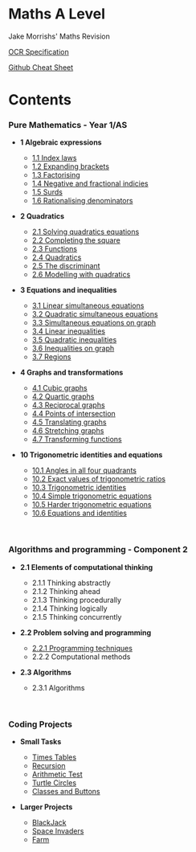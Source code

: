 # Maths A Level
Jake Morrishs' Maths Revision

[OCR Specification](https://www.ocr.org.uk/Images/170844-specification-accredited-a-level-gce-computer-science-h446.pdf)

[Github Cheat Sheet](https://guides.github.com/pdfs/markdown-cheatsheet-online.pdf)
# Contents 
### Pure Mathematics - Year 1/AS
* **1 Algebraic expressions**
  * [1.1 Index laws](https://github.com/JMorr4/Maths-A-Level/blob/main/Contents/Topic%201/1.1.md)
  * [1.2 Expanding brackets](https://github.com/JMorr4/Computer-Science/blob/main/Contents/Topic%201.1/1.1.2.md)
  * [1.3 Factorising](https://github.com/JMorr4/Computer-Science/blob/main/Contents/Topic%201.1/1.1.3.md)
  * [1.4 Negative and fractional indicies](https://github.com/JMorr4/Computer-Science/blob/main/Contents/Topic%201.1/1.1.3.md)
  * [1.5 Surds](https://github.com/JMorr4/Computer-Science/blob/main/Contents/Topic%201.1/1.1.3.md)
  * [1.6 Rationalising denominators](https://github.com/JMorr4/Computer-Science/blob/main/Contents/Topic%201.1/1.1.3.md)

* **2 Quadratics**
  * [2.1 Solving quadratics equations](https://github.com/JMorr4/Maths-A-Level/blob/main/Contents/Topic%202/2.1.md)
  * [2.2 Completing the square](https://github.com/JMorr4/Computer-Science/blob/main/Contents/Topic%201.2/1.2.1.md)
  * [2.3 Functions](https://github.com/JMorr4/Computer-Science/blob/main/Contents/Topic%201.2/1.2.1.md)
  * [2.4 Quadratics](https://github.com/JMorr4/Computer-Science/blob/main/Contents/Topic%201.2/1.2.1.md)
  * [2.5 The discriminant](https://github.com/JMorr4/Computer-Science/blob/main/Contents/Topic%201.2/1.2.1.md)
  * [2.6 Modelling with quadratics](https://github.com/JMorr4/Computer-Science/blob/main/Contents/Topic%201.2/1.2.1.md)

* **3 Equations and inequalities**
  * [3.1 Linear simultaneous equations](https://github.com/JMorr4/Computer-Science/blob/main/Contents/Topic%201.2/1.2.1.md)
  * [3.2 Quadratic simultaneous equations](https://github.com/JMorr4/Computer-Science/blob/main/Contents/1.3.2.md)
  * [3.3 Simultaneous equations on graph](https://github.com/JMorr4/Computer-Science/blob/main/Contents/Topic%201.2/1.2.1.md)
  * [3.4 Linear inequalities](https://github.com/JMorr4/Computer-Science/blob/main/Contents/Topic%201.2/1.2.1.md)
  * [3.5 Quadratic inequalities](https://github.com/JMorr4/Computer-Science/blob/main/Contents/Topic%201.2/1.2.1.md)
  * [3.6 Inequalities on graph](https://github.com/JMorr4/Computer-Science/blob/main/Contents/Topic%201.2/1.2.1.md)
  * [3.7 Regions](https://github.com/JMorr4/Computer-Science/blob/main/Contents/Topic%201.2/1.2.1.md)

* **4 Graphs and transformations**
  * [4.1 Cubic graphs](https://github.com/JMorr4/Computer-Science/blob/main/Contents/Topic%201.2/1.2.1.md)
  * [4.2 Quartic graphs](https://github.com/JMorr4/Computer-Science/blob/main/Contents/Topic%201.2/1.2.1.md)
  * [4.3 Reciprocal graphs](https://github.com/JMorr4/Computer-Science/blob/main/Contents/Topic%201.2/1.2.1.md)
  * [4.4 Points of intersection](https://github.com/JMorr4/Computer-Science/blob/main/Contents/Topic%201.2/1.2.1.md)
  * [4.5 Translating graphs](https://github.com/JMorr4/Computer-Science/blob/main/Contents/Topic%201.2/1.2.1.md)
  * [4.6 Stretching graphs](https://github.com/JMorr4/Computer-Science/blob/main/Contents/Topic%201.2/1.2.1.md)
  * [4.7 Transforming functions](https://github.com/JMorr4/Computer-Science/blob/main/Contents/Topic%201.2/1.2.1.md)

* **10 Trigonometric identities and equations**
  * [10.1 Angles in all four quadrants](https://github.com/JMorr4/Computer-Science/blob/main/Contents/Topic%201.2/1.2.1.md)
  * [10.2 Exact values of trigonometric ratios](https://github.com/JMorr4/Computer-Science/blob/main/Contents/Topic%201.2/1.2.1.md)
  * [10.3 Trigonometric identities](https://github.com/JMorr4/Computer-Science/blob/main/Contents/Topic%201.2/1.2.1.md)
  * [10.4 Simple trigonometric equations](https://github.com/JMorr4/Computer-Science/blob/main/Contents/Topic%201.2/1.2.1.md)
  * [10.5 Harder trigonometric equations](https://github.com/JMorr4/Computer-Science/blob/main/Contents/Topic%201.2/1.2.1.md)
  * [10.6 Equations and identities](https://github.com/JMorr4/Computer-Science/blob/main/Contents/Topic%201.2/1.2.1.md)

<br>

### Algorithms and programming - Component 2
* **2.1 Elements of computational thinking**
  * 2.1.1 Thinking abstractly
  * 2.1.2 Thinking ahead
  * 2.1.3 Thinking procedurally
  * 2.1.4 Thinking logically
  * 2.1.5 Thinking concurrently

* **2.2 Problem solving and programming**
  * [2.2.1 Programming techniques](https://github.com/JMorr4/Computer-Science/blob/main/Contents/Topic%202.2/2.2.1.md)
  * 2.2.2 Computational methods

* **2.3 Algorithms**
  * 2.3.1 Algorithms

<br>

### Coding Projects
* **Small Tasks**
  * [Times Tables](https://github.com/JMorr4/Computer-Science/blob/main/Contents/Python%20Projects/Times%20Tables.md)
  * [Recursion](https://github.com/JMorr4/Computer-Science/blob/main/Contents/Python%20Projects/Recursion.md)
  * [Arithmetic Test](https://github.com/JMorr4/Computer-Science/blob/main/Contents/Python%20Projects/Arithmetic%20Test.md)
  * [Turtle Circles](https://github.com/JMorr4/Computer-Science/blob/main/Contents/Python%20Projects/Turtle%20Circles.md)
  * [Classes and Buttons](https://github.com/JMorr4/Computer-Science/blob/main/Contents/Python%20Projects/Classes%20and%20Buttons.md)

* **Larger Projects**
  * [BlackJack](https://github.com/JMorr4/Computer-Science/blob/main/Contents/BlackJack%20Project/BlackJack.md)
  * [Space Invaders](https://github.com/JMorr4/Computer-Science/blob/main/Contents/Python%20Projects/Space%20Invaders.md)
  * [Farm](https://github.com/JMorr4/Computer-Science/blob/main/Contents/Python%20Projects/Farm.md)
